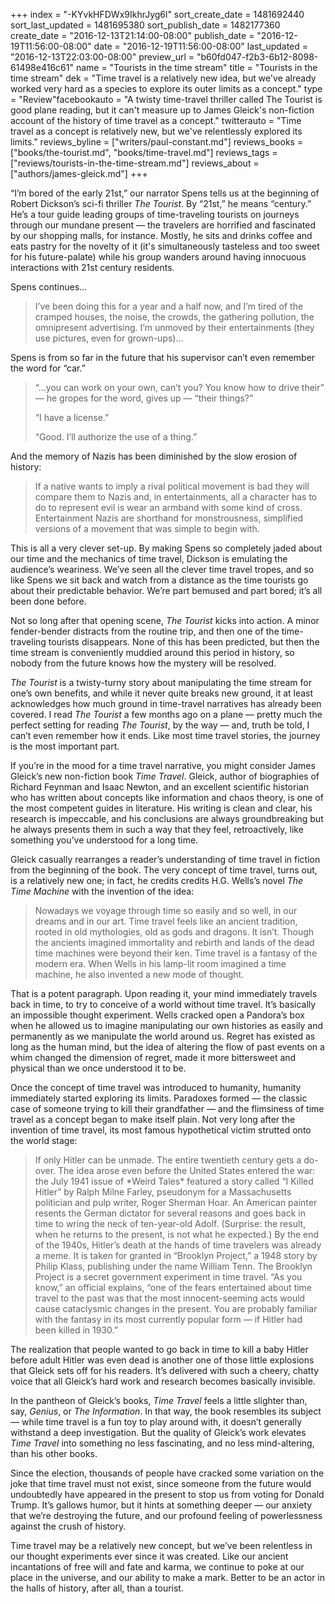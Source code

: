 +++
index = "-KYvkHFDWx9IkhrJyg6l"
sort_create_date = 1481692440
sort_last_updated = 1481695380
sort_publish_date = 1482177360
create_date = "2016-12-13T21:14:00-08:00"
publish_date = "2016-12-19T11:56:00-08:00"
date = "2016-12-19T11:56:00-08:00"
last_updated = "2016-12-13T22:03:00-08:00"
preview_url = "b60fd047-f2b3-6b12-8098-61498e416c61"
name = "Tourists in the time stream"
title = "Tourists in the time stream"
dek = "Time travel is a relatively new idea, but we've already worked very hard as a species to explore its outer limits as a concept."
type = "Review"facebookauto = "A twisty time-travel thriller called The Tourist is good plane reading, but it can't measure up to James Gleick's non-fiction account of the history of time travel as a concept."
twitterauto = "Time travel as a concept is relatively new, but we've relentlessly explored its limits."
reviews_byline = ["writers/paul-constant.md"]
reviews_books = ["books/the-tourist.md", "books/time-travel.md"]
reviews_tags = ["reviews/tourists-in-the-time-stream.md"]
reviews_about = ["authors/james-gleick.md"]
+++

“I’m bored of the early 21st,” our narrator Spens tells us at the beginning of Robert Dickson’s sci-fi thriller *The Tourist*. By “21st,” he means “century.” He’s a tour guide leading groups of time-traveling tourists on journeys through our mundane present — the travelers are horrified and fascinated by our shopping malls, for instance. Mostly, he sits and drinks coffee and eats pastry for the novelty of it (it's simultaneously tasteless and too sweet for his future-palate) while his group wanders around having innocuous interactions with 21st century residents.  

Spens continues…

<blockquote>I’ve been doing this for a year and a half now, and I’m tired of the cramped houses, the noise, the crowds, the gathering pollution, the omnipresent advertising. I’m unmoved by their entertainments (they use pictures, even for grown-ups)…</blockquote>

Spens is from so far in the future that his supervisor can’t even remember the word for “car.” 

<blockquote><p class=”noindent”> “…you can work on your own, can’t you? You know how to drive their” — he gropes for the word, gives up — “their things?”</p>
<p class=”noindent”> “I have a license.”</p>
<p class=”noindent”> “Good. I’ll authorize the use of a thing.”</p></blockquote>

And the memory of Nazis has been diminished by the slow erosion of history:

<blockquote>If a native wants to imply a rival political movement is bad they will compare them to Nazis and, in entertainments, all a character has to do to represent evil is wear an armband with some kind of cross. Entertainment Nazis are shorthand for monstrousness, simplified versions of a movement that was simple to begin with.</blockquote>

This is all a very clever set-up. By making Spens so completely jaded about our time and the mechanics of time travel, Dickson is emulating the audience’s weariness. We’ve seen all the clever time travel tropes, and so like Spens we sit back and watch from a distance as the time tourists go about their predictable behavior. We’re part bemused and part bored; it’s all been done before.

Not so long after that opening scene, *The Tourist* kicks into action. A minor fender-bender distracts from the routine trip, and then one of the time-traveling tourists disappears. None of this has been predicted, but then the time stream is conveniently muddied around this period in history, so nobody from the future knows how the mystery will be resolved. 

*The Tourist* is a twisty-turny story about manipulating the time stream for one’s own benefits, and while it never quite breaks new ground, it at least acknowledges how much ground in time-travel narratives has already been covered. I read *The Tourist* a few months ago on a plane — pretty much the perfect setting for reading *The Tourist*, by the way — and, truth be told, I can’t even remember how it ends. Like most time travel stories, the journey is the most important part.

<div class="break"></div>

If you’re in the mood for a time travel narrative, you might  consider James Gleick’s new non-fiction book *Time Travel*. Gleick, author of biographies of Richard Feynman and Isaac Newton, and an excellent scientific historian who has written about concepts like information and chaos theory, is one of the most competent guides in literature. His writing is clean and clear, his research is impeccable, and his conclusions are always groundbreaking but he always presents them in such a way that they feel, retroactively, like something you’ve understood for a long time.

Gleick casually rearranges a reader’s understanding of time travel in fiction from the beginning of the book. The very concept of time travel, turns out, is a relatively new one; in fact, he credits credits H.G. Wells’s novel *The Time Machine* with the invention of the idea:

<blockquote>Nowadays we voyage through time so easily and so well, in our dreams and in our art. Time travel feels like an ancient tradition, rooted in old mythologies, old as gods and dragons. It isn’t. Though the ancients imagined immortality and rebirth and lands of the dead time machines were beyond their ken. Time travel is a fantasy of the modern era. When Wells in his lamp-lit room imagined a time machine, he also invented a new mode of thought.</blockquote>

That is a potent paragraph. Upon reading it, your mind immediately travels back in time, to try to conceive of a world without time travel. It’s basically an impossible thought experiment. Wells cracked open a Pandora’s box when he allowed us to imagine manipulating our own histories as easily and permanently as we manipulate the world around us. Regret has existed as long as the human mind, but the idea of altering the flow of past events on a whim changed the dimension of regret, made it more bittersweet and physical than we once understood it to be.

Once the concept of time travel was introduced to humanity, humanity immediately started exploring its limits. Paradoxes formed — the classic case of someone trying to kill their grandfather — and the flimsiness of time travel as a concept began to make itself plain. Not very long after the invention of time travel, its most famous hypothetical victim strutted onto the world stage:

<blockquote>If only Hitler can be unmade. The entire twentieth century gets a do-over. The idea arose even before the United States entered the war: the July 1941 issue of *Weird Tales* featured a story called “I Killed Hitler” by Ralph Milne Farley, pseudonym for a Massachusetts politician and pulp writer, Roger Sherman Hoar. An American painter resents the German dictator for several reasons and goes back in time to wring the neck of ten-year-old Adolf. (Surprise: the result, when he returns to the present, is not what he expected.) By the end of the 1940s, Hitler’s death at the hands of time travelers was already a meme. It is taken for granted in “Brooklyn Project,” a 1948 story by Philip Klass, publishing under the name William Tenn. The Brooklyn Project is a secret government experiment in time travel. “As you know,” an official explains, “one of the fears entertained about time travel to the past was that the most innocent-seeming acts would cause cataclysmic changes in the present. You are probably familiar with the fantasy in its most currently popular form — if Hitler had been killed in 1930.”</blockquote>

The realization that people wanted to go back in time to kill a baby Hitler before adult Hitler was even dead is another one of those little explosions that Gleick sets off for his readers. It’s delivered with such a cheery, chatty voice that all Gleick’s hard work and research becomes basically invisible.

In the pantheon of Gleick’s books, *Time Travel* feels a little slighter than, say, *Genius*, or *The Information*. In that way, the book resembles its subject — while time travel is a fun toy to play around with, it doesn’t generally withstand a deep investigation. But the quality of Gleick’s work elevates *Time Travel* into something no less fascinating, and no less mind-altering, than his other books.

<div class="break"></div>

Since the election, thousands of people have cracked some variation on the joke that time travel must not exist, since someone from the future would undoubtedly have appeared in the present to stop us from voting for Donald Trump. It’s gallows humor, but it hints at something deeper — our anxiety that we’re destroying the future, and our profound feeling of powerlessness against the crush of history.

Time travel may be a relatively new concept, but we’ve been relentless in our thought experiments ever since it was created. Like our ancient incantations of free will and fate and karma, we continue to poke at our place in the universe, and our ability to make a mark. Better to be an actor in the halls of history, after all, than a tourist.
